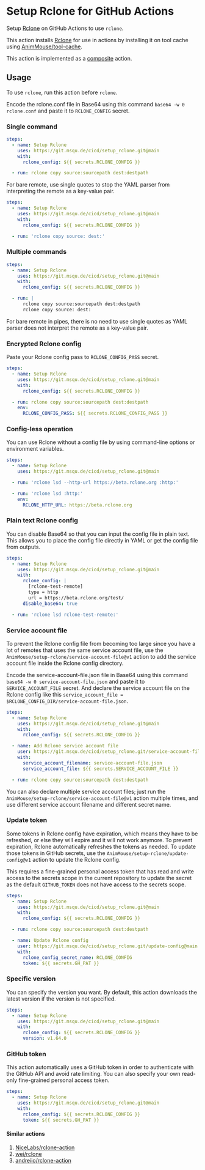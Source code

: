 # Setup Rclone for GitHub Actions
Setup [Rclone](https://rclone.org) on GitHub Actions to use `rclone`.

This action installs [Rclone](https://rclone.org) for use in actions by installing it on tool cache using [AnimMouse/tool-cache](https://github.com/AnimMouse/tool-cache).

This action is implemented as a [composite](https://docs.github.com/en/actions/creating-actions/creating-a-composite-action) action.

## Usage
To use `rclone`, run this action before `rclone`.

Encode the rclone.conf file in Base64 using this command `base64 -w 0 rclone.conf` and paste it to `RCLONE_CONFIG` secret.

### Single command
```yaml
steps:
  - name: Setup Rclone
    uses: https://git.msqu.de/cicd/setup_rclone.git@main
    with:
      rclone_config: ${{ secrets.RCLONE_CONFIG }}

  - run: rclone copy source:sourcepath dest:destpath
```
For bare remote, use single quotes to stop the YAML parser from interpreting the remote as a key-value pair.
```yaml
steps:
  - name: Setup Rclone
    uses: https://git.msqu.de/cicd/setup_rclone.git@main
    with:
      rclone_config: ${{ secrets.RCLONE_CONFIG }}

  - run: 'rclone copy source: dest:'
```

### Multiple commands
```yaml
steps:
  - name: Setup Rclone
    uses: https://git.msqu.de/cicd/setup_rclone.git@main
    with:
      rclone_config: ${{ secrets.RCLONE_CONFIG }}

  - run: |
      rclone copy source:sourcepath dest:destpath
      rclone copy source: dest:
```
For bare remote in pipes, there is no need to use single quotes as YAML parser does not interpret the remote as a key-value pair.

### Encrypted Rclone config
Paste your Rclone config pass to `RCLONE_CONFIG_PASS` secret.

```yaml
steps:
  - name: Setup Rclone
    uses: https://git.msqu.de/cicd/setup_rclone.git@main
    with:
      rclone_config: ${{ secrets.RCLONE_CONFIG }}

  - run: rclone copy source:sourcepath dest:destpath
    env:
      RCLONE_CONFIG_PASS: ${{ secrets.RCLONE_CONFIG_PASS }}
```

### Config-less operation
You can use Rclone without a config file by using command-line options or environment variables.

```yaml
steps:
  - name: Setup Rclone
    uses: https://git.msqu.de/cicd/setup_rclone.git@main

  - run: 'rclone lsd --http-url https://beta.rclone.org :http:'

  - run: 'rclone lsd :http:'
    env:
      RCLONE_HTTP_URL: https://beta.rclone.org
```

### Plain text Rclone config
You can disable Base64 so that you can input the config file in plain text. This allows you to place the config file directly in YAML or get the config file from outputs.

```yaml
steps:
  - name: Setup Rclone
    uses: https://git.msqu.de/cicd/setup_rclone.git@main
    with:
      rclone_config: |
        [rclone-test-remote]
        type = http
        url = https://beta.rclone.org/test/
      disable_base64: true

  - run: 'rclone lsd rclone-test-remote:'
```

### Service account file
To prevent the Rclone config file from becoming too large since you have a lot of remotes that uses the same service account file, use the `AnimMouse/setup-rclone/service-account-file@v1` action to add the service account file inside the Rclone config directory.

Encode the service-account-file.json file in Base64 using this command `base64 -w 0 service-account-file.json` and paste it to `SERVICE_ACCOUNT_FILE` secret. And declare the service account file on the Rclone config like this `service_account_file = $RCLONE_CONFIG_DIR/service-account-file.json`.

```yaml
steps:
  - name: Setup Rclone
    uses: https://git.msqu.de/cicd/setup_rclone.git@main
    with:
      rclone_config: ${{ secrets.RCLONE_CONFIG }}

  - name: Add Rclone service account file
    user: https://git.msqu.de/cicd/setup_rclone.git/service-account-file@main
    with:
      service_account_filename: service-account-file.json
      service_account_file: ${{ secrets.SERVICE_ACCOUNT_FILE }}

  - run: rclone copy source:sourcepath dest:destpath
```

You can also declare multiple service account files; just run the `AnimMouse/setup-rclone/service-account-file@v1` action multiple times, and use different service account filename and different secret name.

### Update token
Some tokens in Rclone config have expiration, which means they have to be refreshed, or else they will expire and it will not work anymore. To prevent expiration, Rclone automatically refreshes the tokens as needed. To update those tokens in GitHub secrets, use the `AnimMouse/setup-rclone/update-config@v1` action to update the Rclone config.

This requires a fine-grained personal access token that has read and write access to the secrets scope in the current repository to update the secret as the default `GITHUB_TOKEN` does not have access to the secrets scope.

```yaml
steps:
  - name: Setup Rclone
    uses: https://git.msqu.de/cicd/setup_rclone.git@main
    with:
      rclone_config: ${{ secrets.RCLONE_CONFIG }}

  - run: rclone copy source:sourcepath dest:destpath

  - name: Update Rclone config
    user: https://git.msqu.de/cicd/setup_rclone.git/update-config@main
    with:
      rclone_config_secret_name: RCLONE_CONFIG
      token: ${{ secrets.GH_PAT }}
```

### Specific version
You can specify the version you want. By default, this action downloads the latest version if the version is not specified.

```yaml
steps:
  - name: Setup Rclone
    uses: https://git.msqu.de/cicd/setup_rclone.git@main
    with:
      rclone_config: ${{ secrets.RCLONE_CONFIG }}
      version: v1.64.0
```

### GitHub token
This action automatically uses a GitHub token in order to authenticate with the GitHub API and avoid rate limiting. You can also specify your own read-only fine-grained personal access token.

```yaml
steps:
  - name: Setup Rclone
    uses: https://git.msqu.de/cicd/setup_rclone.git@main
    with:
      rclone_config: ${{ secrets.RCLONE_CONFIG }}
      token: ${{ secrets.GH_PAT }}
```

#### Similar actions
1. [NiceLabs/rclone-action](https://github.com/NiceLabs/rclone-action)
2. [wei/rclone](https://github.com/wei/rclone)
3. [andreiio/rclone-action](https://github.com/andreiio/rclone-action)